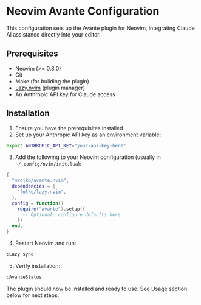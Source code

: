 # Neovim Avante Configuration

This configuration sets up the Avante plugin for Neovim, integrating Claude AI assistance directly into your editor.

## Prerequisites
- Neovim (>= 0.8.0)
- Git
- Make (for building the plugin)
- [Lazy.nvim](https://github.com/folke/lazy.nvim) (plugin manager)
- An Anthropic API key for Claude access

## Installation

1. Ensure you have the prerequisites installed
2. Set up your Anthropic API key as an environment variable:
```bash
export ANTHROPIC_API_KEY="your-api-key-here"
```

3. Add the following to your Neovim configuration (usually in `~/.config/nvim/init.lua`):

```lua
{
  "mrcjkb/avante.nvim",
  dependencies = {
    "folke/lazy.nvim",
  },
  config = function()
    require("avante").setup({
      -- Optional: configure defaults here
    })
  end,
}
```

4. Restart Neovim and run:
```bash
:Lazy sync
```

5. Verify installation:
```bash
:AvanteStatus
```

The plugin should now be installed and ready to use. See Usage section below for next steps.
